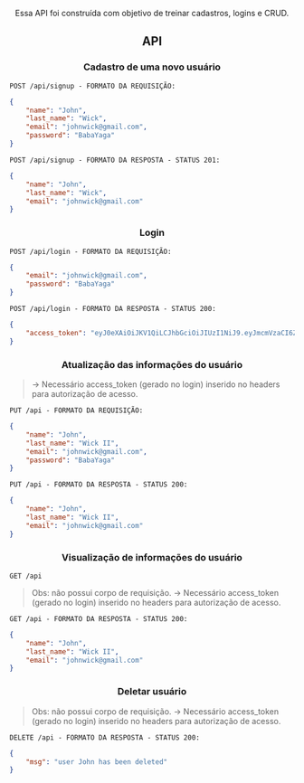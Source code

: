 <p align="center">
    Essa API foi construída com objetivo de treinar cadastros, logins e CRUD.
</p>

<h2 align ='center'> API </h2>
<h3 align ='center'> Cadastro de uma novo usuário </h3>

`POST /api/signup - FORMATO DA REQUISIÇÃO:`

```json
{
    "name": "John",
    "last_name": "Wick",
    "email": "johnwick@gmail.com",
    "password": "BabaYaga"
}
```

`POST /api/signup - FORMATO DA RESPOSTA - STATUS 201:`

```json
{
	"name": "John",
	"last_name": "Wick",
	"email": "johnwick@gmail.com"
}
```

<h3 align ='center'> Login </h3>

`POST /api/login - FORMATO DA REQUISIÇÃO:`

```json
{
    "email": "johnwick@gmail.com",
    "password": "BabaYaga"
}
```

`POST /api/login - FORMATO DA RESPOSTA - STATUS 200:`

```json
{
	"access_token": "eyJ0eXAiOiJKV1QiLCJhbGciOiJIUzI1NiJ9.eyJmcmVzaCI6ZmFsc2UsImlhdCI6MTY1MTUxNDk0NSwianRpIjoiMjI3MzNlYTUtYjI1Mi00MjM4LTg5YjItZDBkYzFjMTBmMjZiIiwidHlwZSI6ImFjY2VzcyIsInN1YiI6eyJpZCI6MiwibmFtZSI6IkpvaG4iLCJsYXN0X25hbWUiOiJXaWNrIiwiZW1haWwiOiJqb2hud2lja0BnbWFpbC5jb20iLCJwYXNzd29yZF9oYXNoIjoicGJrZGYyOnNoYTI1NjoyNjAwMDAkdnRld1B2Q28ybEF5QkY0SCQ4NGJlZDVjOWE5NmZhYzEyYWUxMGEwMmViYjZhMjZmNGYyNTQzMGZiYzg5NzE1Nzc3ZGJhY2ExYTcwMzUxMzA2In0sIm5iZiI6MTY1MTUxNDk0NSwiZXhwIjoxNjUxNjAxMzQ1fQ.WO5DUHIY1hWw7LVIUeaMPIeC-1ryGCbazYxlNz3Iwcg"
}
```

<h3 align ='center'> Atualização das informações do usuário </h3>

<blockquote>
  -> Necessário access_token (gerado no login) inserido no headers para autorização de acesso. 
</blockquote>

`PUT /api - FORMATO DA REQUISIÇÃO:`

```json
{
    "name": "John",
    "last_name": "Wick II",
    "email": "johnwick@gmail.com",
    "password": "BabaYaga"
}
```

`PUT /api - FORMATO DA RESPOSTA - STATUS 200:`

```json
{
	"name": "John",
	"last_name": "Wick II",
	"email": "johnwick@gmail.com"
}
```

<h3 align ='center'> Visualização de informações do usuário </h3>

`GET /api`

<blockquote>
  Obs: não possui corpo de requisição.
  -> Necessário access_token (gerado no login) inserido no headers para autorização de acesso. 
</blockquote>

`GET /api - FORMATO DA RESPOSTA - STATUS 200:`

```json
{
	"name": "John",
	"last_name": "Wick II",
	"email": "johnwick@gmail.com"
}
```
<h3 align ='center'> Deletar usuário </h3>

<blockquote>
  Obs: não possui corpo de requisição.
  -> Necessário access_token (gerado no login) inserido no headers para autorização de acesso. 
</blockquote>

`DELETE /api - FORMATO DA RESPOSTA - STATUS 200:`

```json
{
	"msg": "user John has been deleted"
}
```

